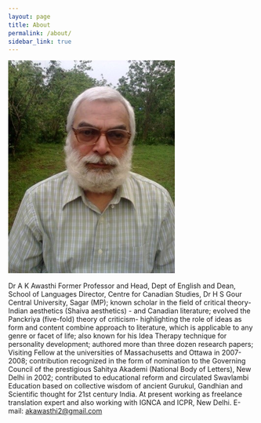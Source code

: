 ```yaml
---
layout: page
title: About
permalink: /about/
sidebar_link: true
---
```

![AK Awasthi](akawasthi.jpg "ME")


Dr A K Awasthi 
Former Professor and Head, Dept of English and Dean, School of Languages Director, Centre for Canadian Studies, Dr H S Gour Central University, Sagar (MP); known scholar in the field of critical theory- Indian aesthetics (Shaiva aesthetics) - and Canadian literature; evolved the Panckriya (five-fold) theory of criticism- highlighting the role of ideas as form and content combine approach to literature, which is applicable to any genre or facet of life; also known for his Idea Therapy technique for personality development; authored more than three dozen research papers; Visiting Fellow at the universities of Massachusetts and Ottawa in 2007-2008; contribution recognized in the form of nomination to the Governing Council of the prestigious Sahitya Akademi (National Body of Letters), New Delhi in 2002; contributed to educational reform and circulated Swavlambi Education based on collective wisdom of ancient Gurukul, Gandhian and Scientific thought for 21st century India. At present working as freelance translation expert and also working with IGNCA and ICPR, New Delhi.  E-mail: akawasthi2@gmail.com 


